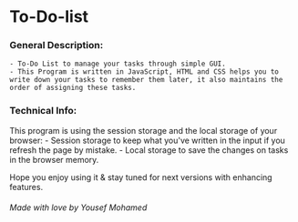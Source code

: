 # To-Do-list

### General Description:
    - To-Do List to manage your tasks through simple GUI.
    - This Program is written in JavaScript, HTML and CSS helps you to write down your tasks to remember them later, it also maintains the order of assigning these tasks.

### Technical Info:
This program is using the session storage and the local storage of your browser:
    - Session storage to keep what you've written in the input if you refresh the page by mistake.
    - Local storage to save the changes on tasks in the browser memory.

Hope you enjoy using it & stay tuned for next versions with enhancing features.
###### Made with love by Yousef Mohamed

